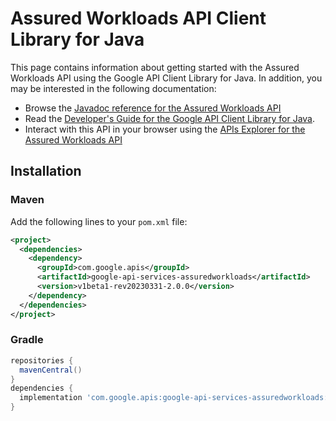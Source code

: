 # Assured Workloads API Client Library for Java



This page contains information about getting started with the Assured Workloads API
using the Google API Client Library for Java. In addition, you may be interested
in the following documentation:

* Browse the [Javadoc reference for the Assured Workloads API][javadoc]
* Read the [Developer's Guide for the Google API Client Library for Java][google-api-client].
* Interact with this API in your browser using the [APIs Explorer for the Assured Workloads API][api-explorer]

## Installation

### Maven

Add the following lines to your `pom.xml` file:

```xml
<project>
  <dependencies>
    <dependency>
      <groupId>com.google.apis</groupId>
      <artifactId>google-api-services-assuredworkloads</artifactId>
      <version>v1beta1-rev20230331-2.0.0</version>
    </dependency>
  </dependencies>
</project>
```

### Gradle

```gradle
repositories {
  mavenCentral()
}
dependencies {
  implementation 'com.google.apis:google-api-services-assuredworkloads:v1beta1-rev20230331-2.0.0'
}
```

[javadoc]: https://googleapis.dev/java/google-api-services-assuredworkloads/latest/index.html
[google-api-client]: https://github.com/googleapis/google-api-java-client/
[api-explorer]: https://developers.google.com/apis-explorer/#p/assuredworkloads/v1/
